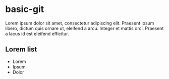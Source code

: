 # basic-git

Lorem ipsum dolor sit amet, consectetur adipiscing elit. Praesent ipsum libero, dictum quis ornare ut, eleifend a arcu. Integer et mattis orci. Praesent a lacus id est eleifend efficitur.

## Lorem list

- Lorem
- Ipsum
- Dolor
